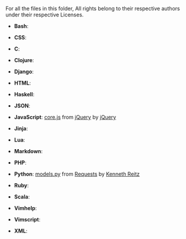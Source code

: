 For all the files in this folder, All rights belong to their respective authors
under their respective Licenses.


- __Bash__:
- __CSS__:
- __C__: 
- __Clojure__:
- __Django__:
- __HTML__:
- __Haskell__:
- __JSON__:
- __JavaScript__: [core.js][3] from [jQuery][4] by [jQuery][5]
- __Jinja__:
- __Lua__:
- __Markdown__:
- __PHP__: 
- __Python__: [models.py][0] from [Requests][1] by [Kenneth Reitz][2]
- __Ruby__:
- __Scala__: 
- __Vimhelp__:
- __Vimscript__:
- __XML__: 



  [0]: https://github.com/kennethreitz/requests/blob/master/requests/models.py
  [1]: https://github.com/kennethreitz/requests
  [2]: https://github.com/kennethreitz
  [3]: https://github.com/jquery/jquery/blob/master/src/core.js
  [4]: https://github.com/jquery/jquery
  [5]: https://github.com/jquery






